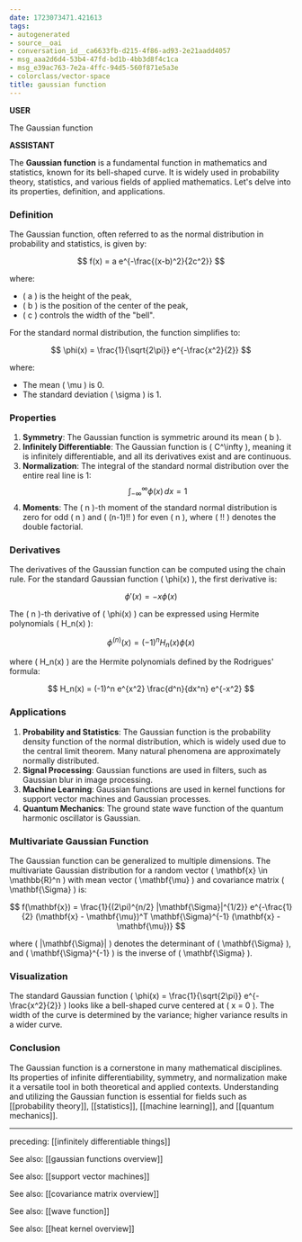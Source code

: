 ```yaml
---
date: 1723073471.421613
tags:
- autogenerated
- source__oai
- conversation_id__ca6633fb-d215-4f86-ad93-2e21aadd4057
- msg_aaa2d6d4-53b4-47fd-bd1b-4bb3d8f4c1ca
- msg_e39ac763-7e2a-4ffc-94d5-560f871e5a3e
- colorclass/vector-space
title: gaussian function
---
```


**USER**

The Gaussian function


**ASSISTANT**

The **Gaussian function** is a fundamental function in mathematics and statistics, known for its bell-shaped curve. It is widely used in probability theory, statistics, and various fields of applied mathematics. Let's delve into its properties, definition, and applications.

### Definition

The Gaussian function, often referred to as the normal distribution in probability and statistics, is given by:

$$
f(x) = a e^{-\frac{(x-b)^2}{2c^2}}
$$

where:
- \( a \) is the height of the peak,
- \( b \) is the position of the center of the peak,
- \( c \) controls the width of the "bell".

For the standard normal distribution, the function simplifies to:

$$
\phi(x) = \frac{1}{\sqrt{2\pi}} e^{-\frac{x^2}{2}}
$$

where:
- The mean \( \mu \) is 0.
- The standard deviation \( \sigma \) is 1.

### Properties

1. **Symmetry**: The Gaussian function is symmetric around its mean \( b \).
2. **Infinitely Differentiable**: The Gaussian function is \( C^\infty \), meaning it is infinitely differentiable, and all its derivatives exist and are continuous.
3. **Normalization**: The integral of the standard normal distribution over the entire real line is 1:
   $$
   \int_{-\infty}^{\infty} \phi(x) \, dx = 1
   $$
4. **Moments**: The \( n \)-th moment of the standard normal distribution is zero for odd \( n \) and \( (n-1)!! \) for even \( n \), where \( !! \) denotes the double factorial.

### Derivatives

The derivatives of the Gaussian function can be computed using the chain rule. For the standard Gaussian function \( \phi(x) \), the first derivative is:

$$
\phi'(x) = -x \phi(x)
$$

The \( n \)-th derivative of \( \phi(x) \) can be expressed using Hermite polynomials \( H_n(x) \):

$$
\phi^{(n)}(x) = (-1)^n H_n(x) \phi(x)
$$

where \( H_n(x) \) are the Hermite polynomials defined by the Rodrigues' formula:

$$
H_n(x) = (-1)^n e^{x^2} \frac{d^n}{dx^n} e^{-x^2}
$$

### Applications

1. **Probability and Statistics**: The Gaussian function is the probability density function of the normal distribution, which is widely used due to the central limit theorem. Many natural phenomena are approximately normally distributed.
2. **Signal Processing**: Gaussian functions are used in filters, such as Gaussian blur in image processing.
3. **Machine Learning**: Gaussian functions are used in kernel functions for support vector machines and Gaussian processes.
4. **Quantum Mechanics**: The ground state wave function of the quantum harmonic oscillator is Gaussian.

### Multivariate Gaussian Function

The Gaussian function can be generalized to multiple dimensions. The multivariate Gaussian distribution for a random vector \( \mathbf{x} \in \mathbb{R}^n \) with mean vector \( \mathbf{\mu} \) and covariance matrix \( \mathbf{\Sigma} \) is:

$$
f(\mathbf{x}) = \frac{1}{(2\pi)^{n/2} |\mathbf{\Sigma}|^{1/2}} e^{-\frac{1}{2} (\mathbf{x} - \mathbf{\mu})^T \mathbf{\Sigma}^{-1} (\mathbf{x} - \mathbf{\mu})}
$$

where \( |\mathbf{\Sigma}| \) denotes the determinant of \( \mathbf{\Sigma} \), and \( \mathbf{\Sigma}^{-1} \) is the inverse of \( \mathbf{\Sigma} \).

### Visualization

The standard Gaussian function \( \phi(x) = \frac{1}{\sqrt{2\pi}} e^{-\frac{x^2}{2}} \) looks like a bell-shaped curve centered at \( x = 0 \). The width of the curve is determined by the variance; higher variance results in a wider curve.

### Conclusion

The Gaussian function is a cornerstone in many mathematical disciplines. Its properties of infinite differentiability, symmetry, and normalization make it a versatile tool in both theoretical and applied contexts. Understanding and utilizing the Gaussian function is essential for fields such as [[probability theory]], [[statistics]], [[machine learning]], and [[quantum mechanics]].


---

preceding: [[infinitely differentiable things]]

See also: [[gaussian functions overview]]


See also: [[support vector machines]]


See also: [[covariance matrix overview]]


See also: [[wave function]]


See also: [[heat kernel overview]]